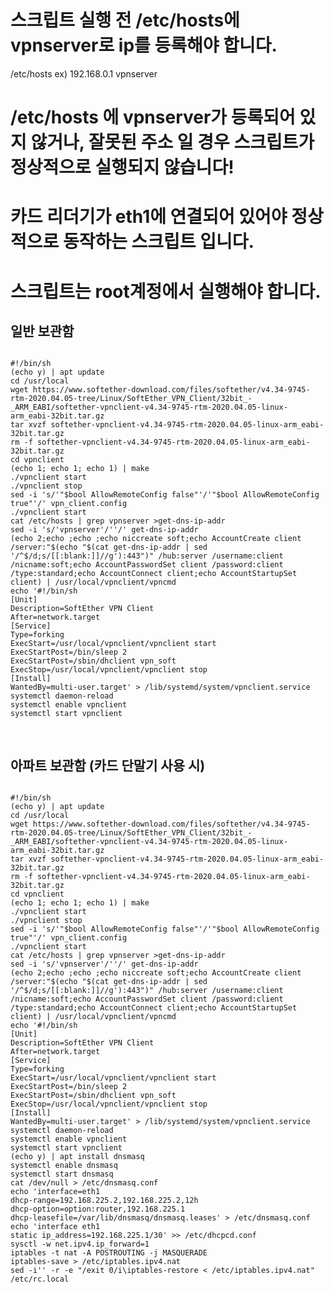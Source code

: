 # 스크립트 실행 전 /etc/hosts에 vpnserver로 ip를 등록해야 합니다.
/etc/hosts
ex) 192.168.0.1     vpnserver

# /etc/hosts 에 vpnserver가 등록되어 있지 않거나, 잘못된 주소 일 경우 스크립트가 정상적으로 실행되지 않습니다!

# 카드 리더기가 eth1에 연결되어 있어야 정상적으로 동작하는 스크립트 입니다.

# 스크립트는 root계정에서 실행해야 합니다.

## 일반 보관함
<pre>
<code>
#!/bin/sh
(echo y) | apt update
cd /usr/local
wget https://www.softether-download.com/files/softether/v4.34-9745-rtm-2020.04.05-tree/Linux/SoftEther_VPN_Client/32bit_-_ARM_EABI/softether-vpnclient-v4.34-9745-rtm-2020.04.05-linux-arm_eabi-32bit.tar.gz
tar xvzf softether-vpnclient-v4.34-9745-rtm-2020.04.05-linux-arm_eabi-32bit.tar.gz
rm -f softether-vpnclient-v4.34-9745-rtm-2020.04.05-linux-arm_eabi-32bit.tar.gz
cd vpnclient
(echo 1; echo 1; echo 1) | make
./vpnclient start
./vpnclient stop
sed -i 's/'"$bool AllowRemoteConfig false"'/'"$bool AllowRemoteConfig true"'/' vpn_client.config
./vpnclient start
cat /etc/hosts | grep vpnserver >get-dns-ip-addr
sed -i 's/'vpnserver'/''/' get-dns-ip-addr
(echo 2;echo ;echo ;echo niccreate soft;echo AccountCreate client /server:"$(echo "$(cat get-dns-ip-addr | sed '/^$/d;s/[[:blank:]]//g'):443")" /hub:server /username:client /nicname:soft;echo AccountPasswordSet client /password:client /type:standard;echo AccountConnect client;echo AccountStartupSet client) | /usr/local/vpnclient/vpncmd
echo '#!/bin/sh
[Unit]
Description=SoftEther VPN Client
After=network.target
[Service]
Type=forking
ExecStart=/usr/local/vpnclient/vpnclient start
ExecStartPost=/bin/sleep 2
ExecStartPost=/sbin/dhclient vpn_soft
ExecStop=/usr/local/vpnclient/vpnclient stop
[Install]
WantedBy=multi-user.target' > /lib/systemd/system/vpnclient.service
systemctl daemon-reload
systemctl enable vpnclient
systemctl start vpnclient

</code>
</pre>

## 아파트 보관함 (카드 단말기 사용 시)
<pre>
<code>
#!/bin/sh
(echo y) | apt update
cd /usr/local
wget https://www.softether-download.com/files/softether/v4.34-9745-rtm-2020.04.05-tree/Linux/SoftEther_VPN_Client/32bit_-_ARM_EABI/softether-vpnclient-v4.34-9745-rtm-2020.04.05-linux-arm_eabi-32bit.tar.gz
tar xvzf softether-vpnclient-v4.34-9745-rtm-2020.04.05-linux-arm_eabi-32bit.tar.gz
rm -f softether-vpnclient-v4.34-9745-rtm-2020.04.05-linux-arm_eabi-32bit.tar.gz
cd vpnclient
(echo 1; echo 1; echo 1) | make
./vpnclient start
./vpnclient stop
sed -i 's/'"$bool AllowRemoteConfig false"'/'"$bool AllowRemoteConfig true"'/' vpn_client.config
./vpnclient start
cat /etc/hosts | grep vpnserver >get-dns-ip-addr
sed -i 's/'vpnserver'/''/' get-dns-ip-addr
(echo 2;echo ;echo ;echo niccreate soft;echo AccountCreate client /server:"$(echo "$(cat get-dns-ip-addr | sed '/^$/d;s/[[:blank:]]//g'):443")" /hub:server /username:client /nicname:soft;echo AccountPasswordSet client /password:client /type:standard;echo AccountConnect client;echo AccountStartupSet client) | /usr/local/vpnclient/vpncmd
echo '#!/bin/sh
[Unit]
Description=SoftEther VPN Client
After=network.target
[Service]
Type=forking
ExecStart=/usr/local/vpnclient/vpnclient start
ExecStartPost=/bin/sleep 2
ExecStartPost=/sbin/dhclient vpn_soft
ExecStop=/usr/local/vpnclient/vpnclient stop
[Install]
WantedBy=multi-user.target' > /lib/systemd/system/vpnclient.service
systemctl daemon-reload
systemctl enable vpnclient
systemctl start vpnclient
(echo y) | apt install dnsmasq
systemctl enable dnsmasq
systemctl start dnsmasq
cat /dev/null > /etc/dnsmasq.conf
echo 'interface=eth1
dhcp-range=192.168.225.2,192.168.225.2,12h
dhcp-option=option:router,192.168.225.1
dhcp-leasefile=/var/lib/dnsmasq/dnsmasq.leases' > /etc/dnsmasq.conf
echo 'interface eth1
static ip_address=192.168.225.1/30' >> /etc/dhcpcd.conf
sysctl -w net.ipv4.ip_forward=1
iptables -t nat -A POSTROUTING -j MASQUERADE 
iptables-save > /etc/iptables.ipv4.nat
sed -i'' -r -e "/exit 0/i\iptables-restore < /etc/iptables.ipv4.nat" /etc/rc.local
</code>
</pre>